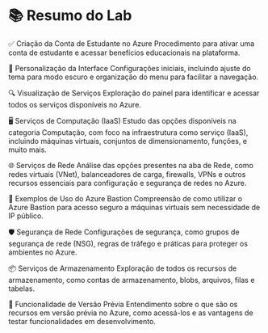 # 📚 Resumo do Lab

✅ Criação da Conta de Estudante no Azure
Procedimento para ativar uma conta de estudante e acessar benefícios educacionais na plataforma.

🎨 Personalização da Interface
Configurações iniciais, incluindo ajuste do tema para modo escuro e organização do menu para facilitar a navegação.

🔍 Visualização de Serviços
Exploração do painel para identificar e acessar todos os serviços disponíveis no Azure.

🖥️ Serviços de Computação (IaaS)
Estudo das opções disponíveis na categoria Computação, com foco na infraestrutura como serviço (IaaS), incluindo máquinas virtuais, conjuntos de dimensionamento, funções, e muito mais.

🌐 Serviços de Rede
Análise das opções presentes na aba de Rede, como redes virtuais (VNet), balanceadores de carga, firewalls, VPNs e outros recursos essenciais para configuração e segurança de redes no Azure.

🔐 Exemplos de Uso do Azure Bastion
Compreensão de como utilizar o Azure Bastion para acesso seguro a máquinas virtuais sem necessidade de IP público.

🛡️ Segurança de Rede
Configurações de segurança, como grupos de segurança de rede (NSG), regras de tráfego e práticas para proteger os ambientes no Azure.

📦 Serviços de Armazenamento
Exploração de todos os recursos de armazenamento, como contas de armazenamento, blobs, arquivos, filas e tabelas.

🚀 Funcionalidade de Versão Prévia
Entendimento sobre o que são os recursos em versão prévia no Azure, como acessá-los e as vantagens de testar funcionalidades em desenvolvimento.

